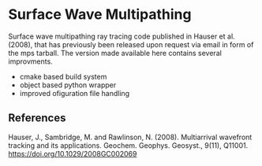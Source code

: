 # Surface Wave Multipathing
Surface wave multipathing ray tracing code published in Hauser et al. (2008), that has previously been released upon request via email in form of the mps tarball. The version made available here contains several improvments.

- cmake based build system
- object based python wrapper
- improved ofiguration file handling 


## References
Hauser, J., Sambridge, M. and Rawlinson, N. (2008). Multiarrival wavefront tracking and its applications. Geochem. Geophys. Geosyst., 9(11), Q11001. https://doi.org/10.1029/2008GC002069

